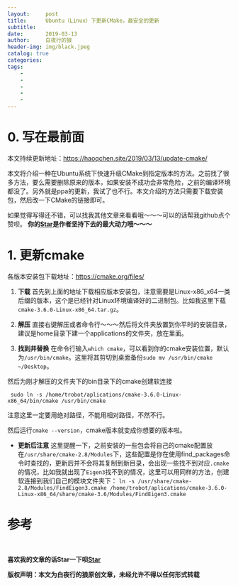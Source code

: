 ```yaml
---
layout:     post
title:      Ubuntu（Linux）下更新CMake，最安全的更新
subtitle:   
date:       2019-03-13
author:     白夜行的狼
header-img: img/black.jpeg
catalog: true
categories:  
tags:
    - 
    - 
    - 
    - 
    - 
--- 
```


# 0. 写在最前面

本文持续更新地址：<https://haoqchen.site/2019/03/13/update-cmake/>

本文将介绍一种在Ubuntu系统下快速升级CMake到指定版本的方法。之前找了很多方法，要么需要删除原来的版本，如果安装不成功会非常危险，之前的编译环境都没了。另外就是ppa的更新，我试了也不行。本文介绍的方法只需要下载安装包，然后改一下CMake的链接即可。

如果觉得写得还不错，可以找我其他文章来看看哦～～～可以的话帮我github点个赞呗。
**你的[Star](https://github.com/HaoQChen/HaoQChen.github.io)是作者坚持下去的最大动力哦～～～**

# 1. 更新cmake

各版本安装包下载地址：<https://cmake.org/files/>

1. **下载**
首先到上面的地址下载相应版本安装包，注意需要是Linux-x86_x64一类后缀的版本，这个是已经针对Linux环境编译好的二进制包。比如我这里下载`cmake-3.6.0-Linux-x86_64.tar.gz`。

2. **解压**
直接右键解压或者命令行～～～然后将文件夹放置到你平时的安装目录，建议是home目录下建一个applications的文件夹，放在里面。

3. **找到并替换**
在命令行输入`which cmake`，可以看到你的cmake安装位置，默认为`/usr/bin/cmake`。这里将其剪切到桌面备份`sudo mv /usr/bin/cmake ~/Desktop`。

然后为刚才解压的文件夹下的bin目录下的cmake创建软连接

` sudo ln -s /home/trobot/aplications/cmake-3.6.0-Linux-x86_64/bin/cmake /usr/bin/cmake`

注意这里一定要用绝对路径，不能用相对路径，不然不行。

然后运行`cmake --version`，cmake版本就变成你想要的版本啦。

* **更新后注意**
这里提醒一下，之前安装的一些包会将自己的cmake配置放在`/usr/share/cmake-2.8/Modules`下，这些配置是你在使用find_packages命令时查找的，更新后并不会将其复制到新目录，会出现一些找不到对应`.cmake`的情况，比如我就出现了`Eigen3`找不到的情况，这里可以用同样的方法，创建软连接到我们自己的模块文件夹下：
`ln -s /usr/share/cmake-2.8/Modules/FindEigen3.cmake /home/trobot/aplications/cmake-3.6.0-Linux-x86_64/share/cmake-3.6/Modules/FindEigen3.cmake`


# 参考

<br>

**喜欢我的文章的话Star一下呗[Star](https://github.com/HaoQChen/HaoQChen.github.io)**

**版权声明：本文为白夜行的狼原创文章，未经允许不得以任何形式转载**
